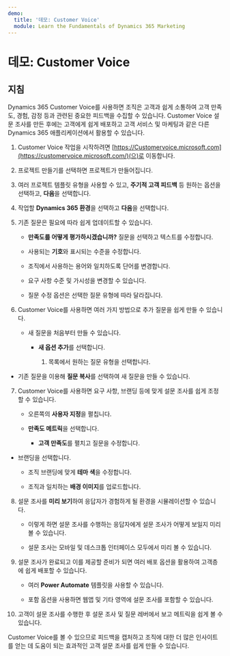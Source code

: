 ```yaml
---
demo:
  title: '데모: Customer Voice'
  module: Learn the Fundamentals of Dynamics 365 Marketing
---
```


# 데모: Customer Voice

## 지침

Dynamics 365 Customer Voice를 사용하면 조직은 고객과 쉽게 소통하여 고객 만족도, 경험, 감정 등과 관련된 중요한 피드백을 수집할 수 있습니다. Customer Voice 설문 조사를 만든 후에는 고객에게 쉽게 배포하고 고객 서비스 및 마케팅과 같은 다른 Dynamics 365 애플리케이션에서 활용할 수 있습니다. 

1. Customer Voice 작업을 시작하려면 [https://Customervoice.microsoft.com](https://customervoice.microsoft.com/)(으)로 이동합니다. 

2. 프로젝트 만들기를 선택하면 프로젝트가 만들어집니다.

3. 여러 프로젝트 템플릿 유형을 사용할 수 있고, **주기적 고객 피드백** 등 원하는 옵션을 선택하고, **다음**을 선택합니다.

4. 작업할 **Dynamics 365 환경**을 선택하고 **다음**을 선택합니다.

5. 기존 질문은 필요에 따라 쉽게 업데이트할 수 있습니다.

    - **만족도를 어떻게 평가하시겠습니까?** 질문을 선택하고 텍스트를 수정합니다.

    - 사용되는 **기호**와 표시되는 수준을 수정합니다. 

    - 조직에서 사용하는 용어와 일치하도록 단어를 변경합니다. 

    - 요구 사항 수준 및 가시성을 변경할 수 있습니다.

    - 질문 수정 옵션은 선택한 질문 유형에 따라 달라집니다.

6. Customer Voice를 사용하면 여러 가지 방법으로 추가 질문을 쉽게 만들 수 있습니다. 

    - 새 질문을 처음부터 만들 수 있습니다.

        - **새 옵션 추가**를 선택합니다.

            1. 목록에서 원하는 질문 유형을 선택합니다.

- 기존 질문을 이용해 **질문 복사**를 선택하여 새 질문을 만들 수 있습니다.

7. Customer Voice를 사용하면 요구 사항, 브랜딩 등에 맞게 설문 조사를 쉽게 조정할 수 있습니다. 

    - 오른쪽의 **사용자 지정**을 펼칩니다.

    - **만족도 메트릭**을 선택합니다.

        - **고객 만족도**를 펼치고 질문을 수정합니다.

- 브랜딩을 선택합니다.

    - 조직 브랜딩에 맞게 **테마 색**을 수정합니다.

    - 조직과 일치하는 **배경 이미지**를 업로드합니다.

8. 설문 조사를 **미리 보기**하여 응답자가 경험하게 될 환경을 시뮬레이션할 수 있습니다. 

    - 이렇게 하면 설문 조사를 수행하는 응답자에게 설문 조사가 어떻게 보일지 미리 볼 수 있습니다. 

    - 설문 조사는 모바일 및 데스크톱 인터페이스 모두에서 미리 볼 수 있습니다. 

9. 설문 조사가 완료되고 이를 제공할 준비가 되면 여러 배포 옵션을 활용하여 고객층에 쉽게 배포할 수 있습니다.

    - 여러 **Power Automate** 템플릿을 사용할 수 있습니다. 

    - 포함 옵션을 사용하면 웹앱 및 기타 영역에 설문 조사를 포함할 수 있습니다. 

10. 고객이 설문 조사를 수행한 후 설문 조사 및 질문 레버에서 보고 메트릭을 쉽게 볼 수 있습니다. 

Customer Voice를 볼 수 있으므로 피드백을 캡처하고 조직에 대한 더 많은 인사이트를 얻는 데 도움이 되는 효과적인 고객 설문 조사를 쉽게 만들 수 있습니다. 

 
